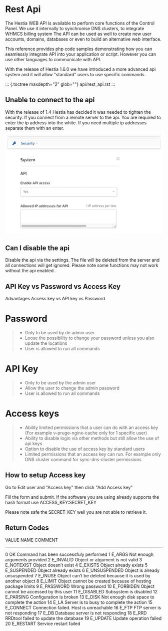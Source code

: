 # Rest Api

The Hestia WEB API is available to perform core functions of the Control
Panel. We use it internally to synchronise DNS clusters, to integrate
WHMCS billing system The API can be used as well to create new user
accounts, domains, databases or even to build an alternative web
interface.

This reference provides php code samples demonstrating how you can
seamlessly integrate API into your application or script. However you
can use other languages to communicate with API.

With the release of Hestia 1.6.0 we have introduced a more advanced api
system and it will allow "standard" users to use specific commands.

::: {.toctree maxdepth="2" glob=""}
api/rest_api.rst
:::

## Unable to connect to the api

With the release of 1.4 Hestia has decided it was needed to tighten the
security. If you connect from a remote server to the api. You are
required to enter the ip address into the white. If you need multiple ip
addresses separate them with an enter.

![Api settings](/images/api/api-1.png)

## Can I disable the api

Disable the api via the settings. The file will be deleted from the
server and all connections will get ignored. Please note some functions
may not work without the api enabled.

## API Key vs Password vs Access Key

Advantages Access key vs API key vs Password

# Password

> - Only to be used by de admin user
> - Loose the possibility to change your password unless you also
>   update the locations
> - User is allowed to run all commands

# API Key

> - Only to be used by the admin user
> - Allow the user to change the admin password
> - User is allowed to run all commands

# Access keys

> - Ability limited permissions that a user can do with an access key
>   (For example v-pruge-nginx-cache only for 1 specific user)
> - Ability to disable login via other methods but still allow the use
>   of api keys
> - Option to disable the use of access key by standard users
> - Limited permissions that an access key can run. For example only
>   DNS cluster command for sync-dns-cluster permissions

## How to setup Access key

Go to Edit user and "Access key" then click "Add Access key"

Fill the form and submit. If the software you are using already supports
the hash format use ACCESS_KEY:SECRET_KEY

Please note safe the SECRET_KEY well you are not able to retrieve it.

## Return Codes

VALUE NAME COMMENT

---

0 OK Command has been successfuly performed
1 E_ARGS Not enough arguments provided
2 E_INVALID Object or atgument is not valid
3 E_NOTEXIST Object doesn’t exist
4 E_EXISTS Object already exists
5 E_SUSPENDED Object already exists
6 E_UNSUSPENDED Object is already unsuspended
7 E_INUSE Object can’t be deleted because it is used by another object
8 E_LIMIT Object cannot be created because of hosting package limits
9 E_PASSWORD Wrong password
10 E_FORBIDEN Object cannot be accessed by this user
11 E_DISABLED Subsystem is disabled
12 E_PARSING Configuration is broken
13 E_DISK Not enough disk space to complete the action
14 E_LA Server is to busy to complete the action
15 E_CONNECT Connection failed. Host is unreachable
16 E_FTP FTP server is not responding
17 E_DB Database server is not responding
18 E_RRD RRDtool failed to update the database
19 E_UPDATE Update operation failed
20 E_RESTART Service restart failed
